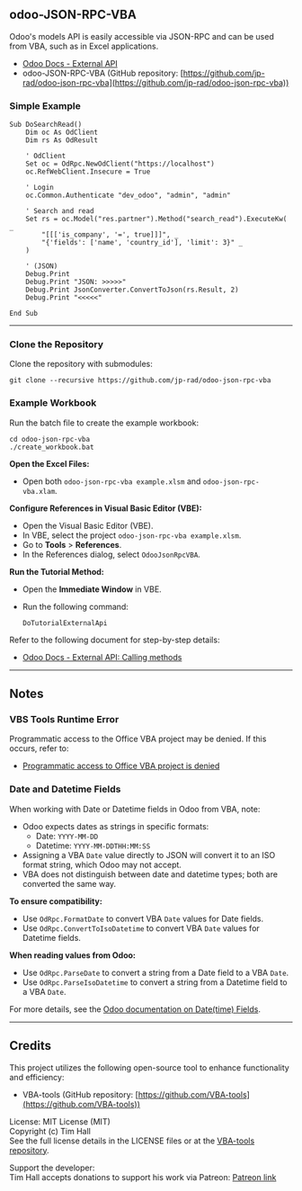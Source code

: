 ## odoo-JSON-RPC-VBA

Odoo's models API is easily accessible via JSON-RPC and can be used from VBA, such as in Excel applications.

- [Odoo Docs - External API](https://www.odoo.com/documentation/master/developer/reference/external_api.html)
- odoo-JSON-RPC-VBA (GitHub repository: [https://github.com/jp-rad/odoo-json-rpc-vba](https://github.com/jp-rad/odoo-json-rpc-vba))

### Simple Example

```vba
Sub DoSearchRead()
    Dim oc As OdClient
    Dim rs As OdResult
    
    ' OdClient
    Set oc = OdRpc.NewOdClient("https://localhost")
    oc.RefWebClient.Insecure = True
    
    ' Login
    oc.Common.Authenticate "dev_odoo", "admin", "admin"
    
    ' Search and read
    Set rs = oc.Model("res.partner").Method("search_read").ExecuteKw( _
        "[[['is_company', '=', true]]]", _
        "{'fields': ['name', 'country_id'], 'limit': 3}" _
    )
    
    ' (JSON)
    Debug.Print
    Debug.Print "JSON: >>>>>"
    Debug.Print JsonConverter.ConvertToJson(rs.Result, 2)
    Debug.Print "<<<<<"
    
End Sub
```

---

### Clone the Repository

Clone the repository with submodules:

```
git clone --recursive https://github.com/jp-rad/odoo-json-rpc-vba
```

### Example Workbook

Run the batch file to create the example workbook:

```
cd odoo-json-rpc-vba
./create_workbook.bat
```

**Open the Excel Files:**  
- Open both `odoo-json-rpc-vba example.xlsm` and `odoo-json-rpc-vba.xlam`.

**Configure References in Visual Basic Editor (VBE):**  
- Open the Visual Basic Editor (VBE).  
- In VBE, select the project `odoo-json-rpc-vba example.xlsm`.  
- Go to **Tools** > **References**.  
- In the References dialog, select `OdooJsonRpcVBA`.

**Run the Tutorial Method:**  
- Open the **Immediate Window** in VBE.  
- Run the following command:  

   ```vba
   DoTutorialExternalApi
   ```

Refer to the following document for step-by-step details:

- [Odoo Docs - External API: Calling methods](https://www.odoo.com/documentation/master/developer/reference/external_api.html#calling-methods)

---

## Notes

### VBS Tools Runtime Error

Programmatic access to the Office VBA project may be denied. If this occurs, refer to:

- [Programmatic access to Office VBA project is denied](https://support.microsoft.com/en-us/topic/programmatic-access-to-office-vba-project-is-denied-960d5265-6592-9400-31bc-b2ddfb94b445)

### Date and Datetime Fields

When working with Date or Datetime fields in Odoo from VBA, note:

- Odoo expects dates as strings in specific formats:
  - Date: `YYYY-MM-DD`
  - Datetime: `YYYY-MM-DDTHH:MM:SS`
- Assigning a VBA `Date` value directly to JSON will convert it to an ISO format string, which Odoo may not accept.
- VBA does not distinguish between date and datetime types; both are converted the same way.

**To ensure compatibility:**

- Use `OdRpc.FormatDate` to convert VBA `Date` values for Date fields.
- Use `OdRpc.ConvertToIsoDatetime` to convert VBA `Date` values for Datetime fields.

**When reading values from Odoo:**

- Use `OdRpc.ParseDate` to convert a string from a Date field to a VBA `Date`.
- Use `OdRpc.ParseIsoDatetime` to convert a string from a Datetime field to a VBA `Date`.

For more details, see the [Odoo documentation on Date(time) Fields](https://www.odoo.com/documentation/15.0/developer/reference/backend/orm.html#date-time-fields).

---

## Credits

This project utilizes the following open-source tool to enhance functionality and efficiency:

- VBA-tools (GitHub repository: [https://github.com/VBA-tools](https://github.com/VBA-tools))

License: MIT License (MIT)  
Copyright (c) Tim Hall  
See the full license details in the LICENSE files or at the [VBA-tools repository](https://github.com/VBA-tools).

Support the developer:  
Tim Hall accepts donations to support his work via Patreon: [Patreon link](https://www.patreon.com/timhall)
